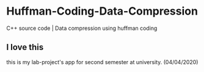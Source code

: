 # Huffman-Coding-Data-Compression
C++ source code | Data compression using huffman coding
## I love this
this is my lab-project's app for second semester at university. (04/04/2020)
